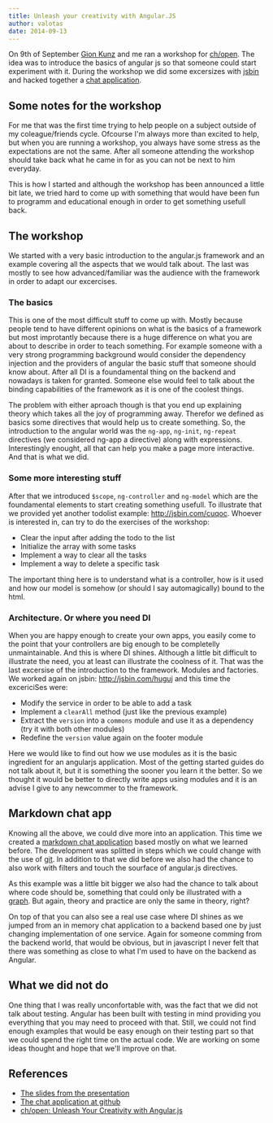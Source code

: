 ```yaml
---
title: Unleash your creativity with Angular.JS
author: valotas
date: 2014-09-13
---
```


On 9th of September [Gion Kunz](http://mindtheshift.wordpress.com/) and me ran a workshop for [ch/open][ch-open]. The idea was to introduce the basics of angular js so that someone could start experiment with it. During the workshop we did some excersizes with [jsbin][jsbin] and hacked together a [chat application][chat-application].

[ch-open]: http://www.ch-open.ch/
[jsbin]: http://jsbin.com/
[chat-application]: https://github.com/gionkunz/md-chat-workshop

## Some notes for the workshop
For me that was the first time trying to help people on a subject outside of my coleague/friends cycle. Ofcourse I'm always more than excited to help, but when you are running a workshop, you always have some stress as the expectations are not the same. After all someone attending the workshop should take back what he came in for as you can not be next to him everyday.

This is how I started and although the workshop has been announced a little bit late, we tried hard to come up with something that would have been fun to programm and educational enough in order to get something usefull back.

## The workshop
We started with a very basic introduction to the angular.js framework and an example covering all the aspects that we would talk about. The last was mostly to see how advanced/familiar was the audience with the framework in order to adapt our excercises.

### The basics
This is one of the most difficult stuff to come up with. Mostly because people tend to have different opinions on what is the basics of a framework but most improtantly because there is a huge difference on what you are about to describe in order to teach something. For example someone with a very strong programming background would consider the dependency injection and the providers of angular the basic stuff that someone should know about. After all DI is a foundamental thing on the backend and nowadays is taken for granted. Someone else would feel to talk about the binding capabilities of the framework as it is one of the coolest things.

The problem with either aproach though is that you end up explaining theory which takes all the joy of programming away. Therefor we defined as basics some directives that would help us to create something. So, the introduction to the angular world was the `ng-app`, `ng-init`,  `ng-repeat` directives (we considered ng-app a directive) along with expressions. Interestingly enought, all that can help you make a page more interactive. And that is what we did.

### Some more interesting stuff
After that we introduced `$scope`, `ng-controller` and `ng-model` which are the foundamental elements to start creating something usefull. To illustrate that we provided yet another todolist example: http://jsbin.com/cuqoc. Whoever is interested in, can try to do the exercises of the workshop:

- Clear the input after adding the todo to the list
- Initialize the array with some tasks
- Implement a way to clear all the tasks
- Implement a way to delete a specific task

The important thing here is to understand what is a controller, how is it used and how our model is somehow (or should I say automagically) bound to the html.

### Architecture. Or where you need DI
When you are happy enough to create your own apps, you easily come to the point that your controllers are big enough to be completelly unmaintainable. And this is where DI shines. Although a little bit difficult to illustrate the need, you at least can illustrate the coolness of it. That was the last excersise of the introduction to the framework. Modules and factories. We worked again on jsbin: http://jsbin.com/huguj and this time the excericiSes were:

- Modify the service in order to be able to add a task
- Implement a `clearAll` method (just like the previous example)
- Extract the `version` into a `commons` module and use it as a dependency (try it with both other modules)
- Redefine the `version` value again on the footer module

Here we would like to find out how we use modules as it is the basic ingredient for an angularjs application. Most of the getting started guides do not talk about it, but it is something the sooner you learn it the better. So we thought it would be better to directly write apps using modules and it is an advise I give to any newcommer to the framework.

## Markdown chat app
Knowing all the above, we could dive more into an application. This time we created a [markdown chat application][chat-application] based mostly on what we learned before. The development was splitted in steps which we could change with the use of [git][git]. In addition to that we did before we also had the chance to also work with filters and touch the sourface of angular.js directives.

As this example was a little bit bigger we also had the chance to talk about where code should be, something that could only be illustrated with a [graph](http://slides.com/gionkunz/workshop-angular-js#/2/10). But again, theory and practice are only the same in theory, right?

On top of that you can also see a real use case where DI shines as we jumped from an in memory chat application to a backend based one by just changing implementation of one service. Again for someone comming from the backend world, that would be obvious, but in javascript I never felt that there was something as close to what I'm used to have on the backend as Angular.

## What we did not do
One thing that I was really unconfortable with, was the fact that we did not talk about testing. Angular has been built with testing in mind providing you everything that you may need to proceed with that. Still, we could not find enough examples that would be easy enough on their testing part so that we could spend the right time on the actual code. We are working on some ideas thought and hope that we'll improve on that.

## References
- [The slides from the presentation](http://slides.com/gionkunz/workshop-angular-js#/)
- [The chat application at github][chat-application]
- [ch/open: Unleash Your Creativity with Angular.js](http://www.ch-open.ch/wstage/workshop-tage/programm-2014/ws-20-unleash-your-creativity-with-angularjs/)

[git]: http://git-scm.com/